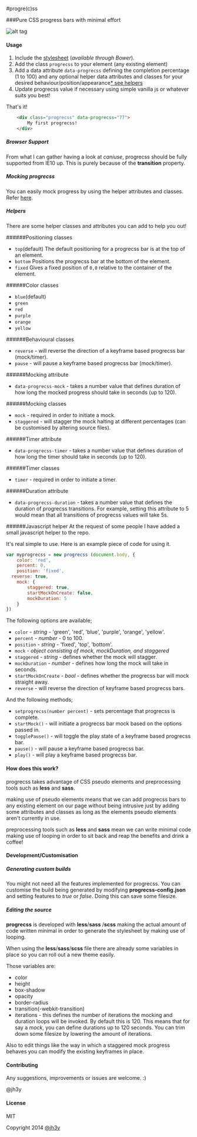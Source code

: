 #progre(c)ss


###Pure CSS progress bars with minimal effort

![alt tag](https://raw.github.com/jh3y/pics/master/progrecss/progrecss.gif)

#### Usage
1. Include the [stylesheet](https://raw2.github.com/jh3y/progrecss/master/build/progrecss.css) (_available through Bower_).
2. Add the class `progrecss` to your element (any existing element)
3. Add a data attribute `data-progrecss` defining the completion percentage (1 to 100) and any optional helper data attributes and classes for your desired behaviour/position/appearance[* see helpers](#helpers)
4. Update progrecss value if necessary using simple vanilla js or whatever suits you best!

That's it!

```html
    <div class="progrecss" data-progrecss="77">
		My first progrecss!
	</div>
```

##### Browser Support

From what I can gather having a look at _caniuse_, progrecss should be fully supported from IE10 up. This is purely because of the __transition__ property.

##### Mocking progrecss

You can easily mock progress by using the helper attributes and classes. Refer [here](#helpers).

##### Helpers

There are some helper classes and attributes you can add to help you out!

######Positioning classes
* `top`(default)
	The default positioning for a progrecss bar is at the top of an element.
* `bottom`
	Positions the progrecss bar at the bottom of the element.
* `fixed`
	Gives a fixed position of `0,0` relative to the container of the element.

######Color classes
* `blue`(default)
* `green`
* `red`
* `purple`
* `orange`
* `yellow`

######Behavioural classes
* `reverse` - will reverse the direction of a keyframe based progrecss bar (mock/timer).
* `pause` - will pause a keyframe based progrecss bar (mock/timer).

######Mocking attribute
* `data-progrecss-mock` - takes a number value that defines duration of how long the mocked progress should take in seconds (up to 120).

######Mocking classes
* `mock` - required in order to initiate a mock.
* `staggered` - will stagger the mock halting at different percentages (can be customised by altering source files).

######Timer attribute
* `data-progrecss-timer` - takes a number value that defines duration of how long the timer should take in seconds (up to 120).

######Timer classes
* `timer` - required in order to initiate a timer.

######Duration attribute
* `data-progrecss-duration` - takes a number value that defines the duration of progrecss transitions. For example, setting this attribute to 5 would mean that all transitions of progrecss values will take 5s.

######Javascript helper
At the request of some people I have added a small javascript helper to the repo.

It's real simple to use. Here is an example piece of code for using it.

```javascript
var myprogrecss = new progrecss (document.body, {
	color: 'red',
	percent: 0,
	position: 'fixed',
  reverse: true,
	mock: {
		staggered: true,
		startMockOnCreate: false,
		mockDuration: 5
	}
})
```

The following options are available;

* `color` - _string_ - 'green', 'red', 'blue', 'purple', 'orange', 'yellow'.
* `percent` - _number_ - 0 to 100.
* `position` - _string_ - 'fixed', 'top', 'bottom'.
* `mock` - _object consisting of mock, mockDuration, and staggered_
* `staggered` - _string_ - defines whether the mock will stagger.
* `mockDuration` - _number_ - defines how long the mock will take in seconds.
* `startMockOnCreate` - _bool_ - defines whether the progrecss bar will mock straight away.
* `reverse` - will reverse the direction of keyframe based progrecss bars.

And the following methods;

* `setprogrecss(number percent)` - sets percentage that progrecss is complete.
* `startMock()` - will initiate a progrecss bar mock based on the options passed in.
* `togglePause()` - will toggle the play state of a keyframe based progrecss bar.
* `pause()` - will pause a keyframe based progrecss bar.
* `play()` - will play a keyframe based progrecss bar.

#### How does this work?
progrecss takes advantage of CSS pseudo elements and preprocessing tools such as __less__ and __sass__.

making use of pseudo elements means that we can add progrecss bars to any existing element on our page without being intrusive just by adding some attributes and classes as long as the elements pseudo elements aren't currently in use.

preprocessing tools such as __less__ and __sass__ mean we can write minimal code making use of looping in order to sit back and reap the benefits and drink a coffee!

#### Development/Customisation
##### Generating custom builds
You might not need all the features implemented for progrecss. You can customise the build being generated by modifying __progrecss-config.json__ and setting features to _true_ or _false_. Doing this can save some filesize.
##### Editing the source
__progrecss__ is developed with __less__/__sass__ /__scss__ making the actual amount of code written minimal in order to generate the stylesheet by making use of looping.

When using the __less__/__sass__/__scss__ file there are already some variables in place so you can roll out a new theme easily.

Those variables are:

* color
* height
* box-shadow
* opacity
* border-radius
* transition(-webkit-transition)
* iterations - this defines the number of iterations the mocking and duration loops will be invoked. By default this is 120. This means that for say a _mock_, you can define durations up to 120 seconds. You can trim down some filesize by lowering the amount of iterations.

Also to edit things like the way in which a staggered mock progress behaves you can modify the existing keyframes in place.

#### Contributing

Any suggestions, improvements or issues are welcome. :)

@jh3y

#### License

MIT

Copyright 2014 [@jh3y](https://github.com/jh3y)
